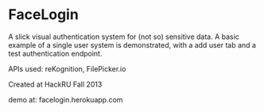 FaceLogin
===============

A slick visual authentication system for (not so) sensitive data.
A basic example of a single user system is demonstrated, with a add user tab and a test authentication endpoint.

APIs used: reKognition, FilePicker.io

Created at HackRU Fall 2013

demo at: facelogin.herokuapp.com
